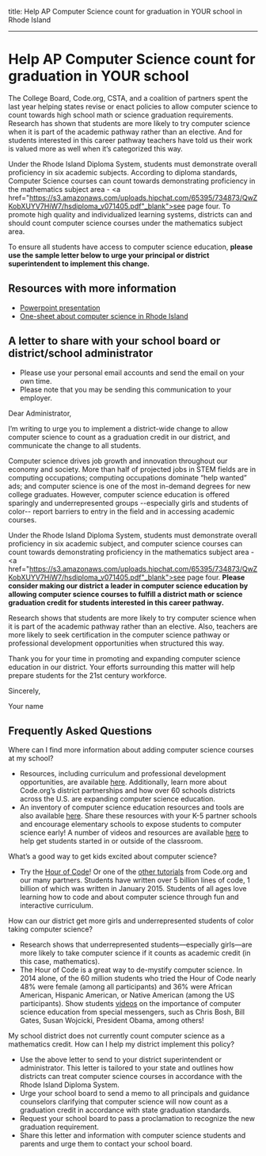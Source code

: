 title: Help AP Computer Science count for graduation in YOUR school in Rhode Island

---

# Help AP Computer Science count for graduation in YOUR school

The College Board, Code.org, CSTA, and a coalition of partners spent the last year helping states revise or enact policies to allow computer science to count towards high school math or science graduation requirements. Research has shown that students are more likely to try computer science when it is part of the academic pathway rather than an elective. And for students interested in this career pathway teachers have told us their work is valued more as well when it’s categorized this way.

Under the Rhode Island Diploma System, students must demonstrate overall proficiency in six academic subjects. According to diploma standards, Computer Science courses can count towards demonstrating proficiency in the mathematics subject area -  <a href="https://s3.amazonaws.com/uploads.hipchat.com/65395/734873/QwZKobXUYV7HiW7/hsdiploma_v071405.pdf"_blank">see page four</a>. To promote high quality and individualized learning systems, districts can and should count computer science courses under the mathematics subject area. 

To ensure all students have access to computer science education, **please use the sample letter below to urge your principal or district superintendent to implement this change.**


## Resources with more information
* [Powerpoint presentation](/files/computer_science_advocacy.pptx)
* [One-sheet about computer science in Rhode Island ](/files/states/RI.pdf)



## A letter to share with your school board or district/school administrator

* Please use your personal email accounts and send the email on your own time.
* Please note that you may be sending this communication to your employer.

Dear Administrator, 

I’m writing to urge you to implement a district-wide change to allow computer science to count as a graduation credit in our district, and communicate the change to all students. 

Computer science drives job growth and innovation throughout our economy and society. More than half of projected jobs in STEM fields are in computing occupations; computing occupations dominate “help wanted” ads; and computer science is one of the most in-demand degrees for new college graduates. However, computer science education is offered sparingly and underrepresented groups --especially girls and students of color-- report barriers to entry in the field and in accessing academic courses.   

Under the Rhode Island Diploma System, students must demonstrate overall proficiency in six academic subject, and computer science courses can count towards demonstrating proficiency in the mathematics subject area - <a href="https://s3.amazonaws.com/uploads.hipchat.com/65395/734873/QwZKobXUYV7HiW7/hsdiploma_v071405.pdf"_blank">see page four</a>.
**Please consider making our district a leader in computer science education by allowing computer science courses to fulfill a district math or science graduation credit for students interested in this career pathway.**


Research shows that students are more likely to try computer science when it is part of the academic pathway rather than an elective. Also, teachers are more likely to seek certification in the computer science pathway or professional development opportunities when structured this way. 

Thank you for your time in promoting and expanding computer science education in our district. Your efforts surrounding this matter will help prepare students for the 21st century workforce.  


Sincerely, 

Your name



## Frequently Asked Questions

Where can I find more information about adding computer science courses at my school? 

+ Resources, including curriculum and professional development opportunities, are available [here](/educate/districts). Additionally, learn more about Code.org’s district partnerships and how over 60 schools districts across the U.S. are expanding computer science education. 
+ An inventory of computer science education resources and tools are also available [here](/educate/3rdparty). 
Share these resources with your K-5 partner schools and encourage elementary schools to expose students to computer science early! A number of videos and resources are available [here](/educate/inspire) to help get students started in or outside of the classroom.

What’s a good way to get kids excited about computer science?

+ Try the [Hour of Code](http://hourofcode.com)! Or one of the [other tutorials](/learn/beyond) from Code.org and our many partners. Students have written over 5 billion lines of code, 1 billion of which was written in January 2015. Students of all ages love learning how to code and about computer science through fun and interactive curriculum.

How can our district get more girls and underrepresented students of color taking computer science?

+ Research shows that underrepresented students—especially girls—are more likely to take computer science if it counts as academic credit (in this case, mathematics).
+ The Hour of Code is a great way to de-mystify computer science. In 2014 alone, of the 60 million students who tried the Hour of Code nearly 48% were female (among all participants) and 36% were African American, Hispanic American, or Native American (among the US participants). 
Show students [videos](http://hourofcode.com/us/resources#videos) on the importance of computer science education from special messengers, such as Chris Bosh, Bill Gates, Susan Wojcicki, President Obama, among others! 


My school district does not currently count computer science as a mathematics credit. How can I help my district implement this policy? 
 
+ Use the above letter to send to your district superintendent or administrator. This letter is tailored to your state and outlines how districts can treat computer science courses in accordance with the Rhode Island Diploma System.  
+ Urge your school board to send a memo to all principals and guidance counselors clarifying that computer science will now count as a graduation credit in accordance with state graduation standards. 
+ Request your school board to pass a proclamation to recognize the new graduation requirement. 
+ Share this letter and information with computer science students and parents and urge them to contact your school board.  